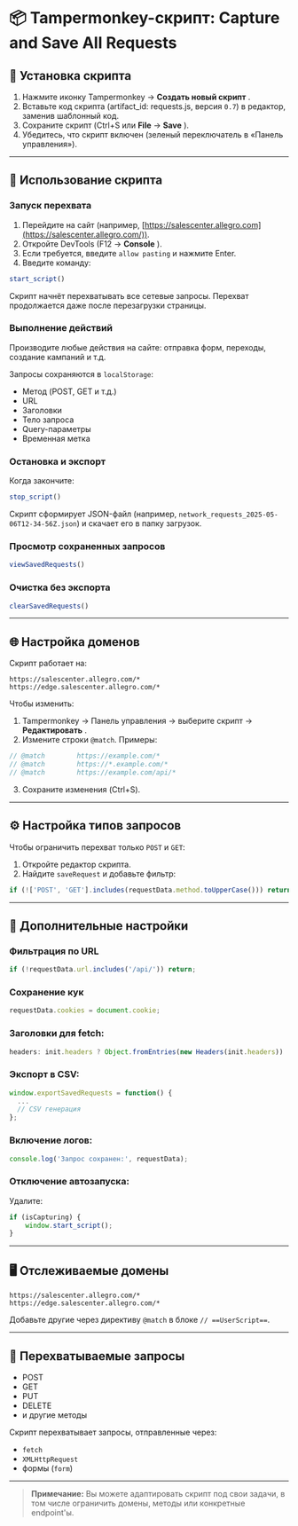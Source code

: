 # 📦 Tampermonkey-скрипт: Capture and Save All Requests

## 📝 Установка скрипта

1. Нажмите иконку Tampermonkey →  **Создать новый скрипт** .
2. Вставьте код скрипта (artifact_id: requests.js, версия `0.7`) в редактор, заменив шаблонный код.
3. Сохраните скрипт (Ctrl+S или **File** →  **Save** ).
4. Убедитесь, что скрипт включен (зеленый переключатель в «Панель управления»).

---

## 🚀 Использование скрипта

### Запуск перехвата

1. Перейдите на сайт (например, [https://salescenter.allegro.com](https://salescenter.allegro.com/)).
2. Откройте DevTools (F12 →  **Console** ).
3. Если требуется, введите `allow pasting` и нажмите Enter.
4. Введите команду:

```javascript
start_script()
```

Скрипт начнёт перехватывать все сетевые запросы. Перехват продолжается даже после перезагрузки страницы.

### Выполнение действий

Производите любые действия на сайте: отправка форм, переходы, создание кампаний и т.д.

Запросы сохраняются в `localStorage`:

* Метод (POST, GET и т.д.)
* URL
* Заголовки
* Тело запроса
* Query-параметры
* Временная метка

### Остановка и экспорт

Когда закончите:

```javascript
stop_script()
```

Скрипт сформирует JSON-файл (например, `network_requests_2025-05-06T12-34-56Z.json`) и скачает его в папку загрузок.

### Просмотр сохраненных запросов

```javascript
viewSavedRequests()
```

### Очистка без экспорта

```javascript
clearSavedRequests()
```

---

## 🌐 Настройка доменов

Скрипт работает на:

```text
https://salescenter.allegro.com/*
https://edge.salescenter.allegro.com/*
```

Чтобы изменить:

1. Tampermonkey → Панель управления → выберите скрипт →  **Редактировать** .
2. Измените строки `@match`. Примеры:

```javascript
// @match        https://example.com/*
// @match        https://*.example.com/*
// @match        https://example.com/api/*
```

3. Сохраните изменения (Ctrl+S).

---

## ⚙️ Настройка типов запросов

Чтобы ограничить перехват только `POST` и `GET`:

1. Откройте редактор скрипта.
2. Найдите `saveRequest` и добавьте фильтр:

```javascript
if (!['POST', 'GET'].includes(requestData.method.toUpperCase())) return;
```

---

## 🧩 Дополнительные настройки

### Фильтрация по URL

```javascript
if (!requestData.url.includes('/api/')) return;
```

### Сохранение кук

```javascript
requestData.cookies = document.cookie;
```

### Заголовки для fetch:

```javascript
headers: init.headers ? Object.fromEntries(new Headers(init.headers)) : { 'Accept': 'application/json' },
```

### Экспорт в CSV:

```javascript
window.exportSavedRequests = function() {
  ...
  // CSV генерация
};
```

### Включение логов:

```javascript
console.log('Запрос сохранен:', requestData);
```

### Отключение автозапуска:

Удалите:

```javascript
if (isCapturing) {
    window.start_script();
}
```

---

## 🖥️ Отслеживаемые домены

```text
https://salescenter.allegro.com/*
https://edge.salescenter.allegro.com/*
```

Добавьте другие через директиву `@match` в блоке `// ==UserScript==`.

---

## 📡 Перехватываемые запросы

* POST
* GET
* PUT
* DELETE
* и другие методы

Скрипт перехватывает запросы, отправленные через:

* `fetch`
* `XMLHttpRequest`
* формы (`form`)

---

> **Примечание:** Вы можете адаптировать скрипт под свои задачи, в том числе ограничить домены, методы или конкретные endpoint'ы.

